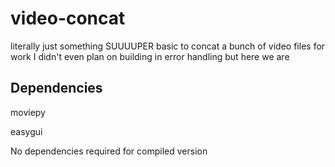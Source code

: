 # video-concat
literally just something SUUUUPER basic to concat a bunch of video files for work
I didn't even plan on building in error handling but here we are


## Dependencies
moviepy

easygui

No dependencies required for compiled version
